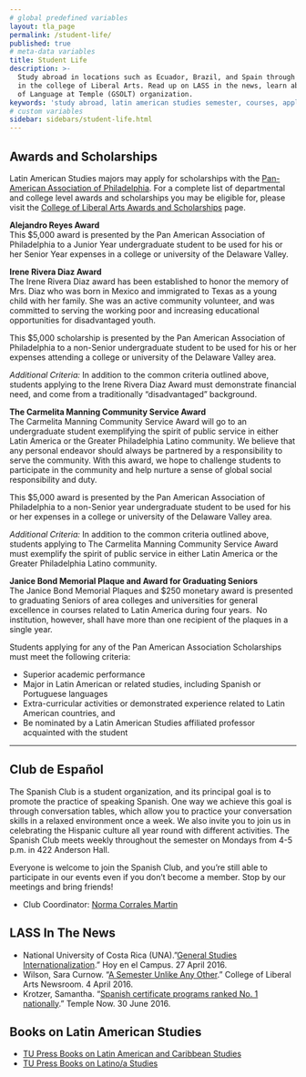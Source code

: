 ```yaml
---
# global predefined variables
layout: tla_page
permalink: /student-life/
published: true
# meta-data variables
title: Student Life
description: >-
  Study abroad in locations such as Ecuador, Brazil, and Spain through Temple University’s Latin American Studies program
  in the college of Liberal Arts. Read up on LASS in the news, learn about awards and scholarships, and our Graduate Students
  of Language at Temple (GSOLT) organization.
keywords: 'study abroad, latin american studies semester, courses, application, spain, awards and scholarships, GSOLT'
# custom variables
sidebar: sidebars/student-life.html
---
```

## Awards and Scholarships
Latin American Studies majors may apply for scholarships with the [Pan-American Association of Philadelphia](https://www.panamphilly.org/programs/scholarships). For a complete list of departmental and college level awards and scholarships you may be eligible for, please visit the [College of Liberal Arts Awards and Scholarships](https://liberalarts.temple.edu/about-us/resources/awards-and-scholarships?field_awards_department_nid=4579&field_awards_academics_class_value=All) page.

**Alejandro Reyes Award**<br>
This $5,000 award is presented by the Pan American Association of Philadelphia to a Junior Year undergraduate student to be used for his or her Senior Year expenses in a college or university of the Delaware Valley.

**Irene Rivera Diaz Award**<br>
The Irene Rivera Diaz award has been established to honor the memory of Mrs. Diaz who was born in Mexico and immigrated to Texas as a young child with her family. She was an active community volunteer, and was committed to serving the working poor and increasing educational opportunities for disadvantaged youth.

This $5,000 scholarship is presented by the Pan American Association of Philadelphia to a non-Senior undergraduate student to be used for his or her expenses attending a college or university of the Delaware Valley area.

_Additional Criteria:_ In addition to the common criteria outlined above, students applying to the Irene Rivera Diaz Award must demonstrate financial need, and come from a traditionally “disadvantaged” background.

**The Carmelita Manning Community Service Award**<br>
The Carmelita Manning Community Service Award will go to an undergraduate student exemplifying the spirit of public service in either Latin America or the Greater Philadelphia Latino community.   We believe that any personal endeavor should always be partnered by a responsibility to serve the community.  With this award, we hope to challenge students to participate in the community and help nurture a sense of global social responsibility and duty.

This $5,000 award is presented by the Pan American Association of Philadelphia to a non-Senior year undergraduate student to be used for his or her expenses in a college or university of the Delaware Valley area.

_Additional Criteria:_ In addition to the common criteria outlined above, students applying to The Carmelita Manning Community Service Award must exemplify the spirit of public service in either Latin America or the Greater Philadelphia Latino community.

**Janice Bond Memorial Plaque and Award for Graduating Seniors**<br>
The Janice Bond Memorial Plaques and $250 monetary award is presented to graduating Seniors of area colleges and universities for general excellence in courses related to Latin America during four years.  No institution, however, shall have more than one recipient of the plaques in a single year.

Students applying for any of the Pan American Association Scholarships must meet the following criteria:

- Superior academic performance
- Major in Latin American or related studies, including Spanish or Portuguese languages
- Extra-curricular activities or demonstrated experience related to Latin American countries, and
- Be nominated by a Latin American Studies affiliated professor acquainted with the student

___

## Club de Español
The Spanish Club is a student organization, and its principal goal is to promote the practice of speaking Spanish. One way we achieve this goal is through conversation tables, which allow you to practice your conversation skills in a relaxed environment once a week. We also invite you to join us in celebrating the Hispanic culture all year round with different activities. The Spanish Club meets weekly throughout the semester on Mondays from 4-5 p.m. in 422 Anderson Hall.

Everyone is welcome to join the Spanish Club, and you’re still able to participate in our events even if you don’t become a member. Stop by our meetings and bring friends!
- Club Coordinator: [Norma Corrales Martin](mailto:ncm@temple.edu)

## LASS In The News
- National University of Costa Rica (UNA).”[General Studies Internationalization](http://www.hoyenelcampus.una.ac.cr//index.php?option=com_content&task=view&id=1766&Itemid=52).” Hoy en el Campus. 27 April 2016.
- Wilson, Sara Curnow. “[A Semester Unlike Any Other](https://liberalarts.temple.edu/about-us/newsroom/semester-unlike-any-other).” College of Liberal Arts Newsroom. 4 April 2016.
- Krotzer, Samantha. “[Spanish certificate programs ranked No. 1 nationally](https://news.temple.edu/news/2016-06-30/spanish-certificate-programs-ranked-number-one-nationally).” Temple Now. 30 June 2016.

## Books on Latin American Studies
- [TU Press Books on Latin American and Caribbean Studies](http://tupress.temple.edu/)
- [TU Press Books on Latino/a Studies](http://tupress.temple.edu/)
